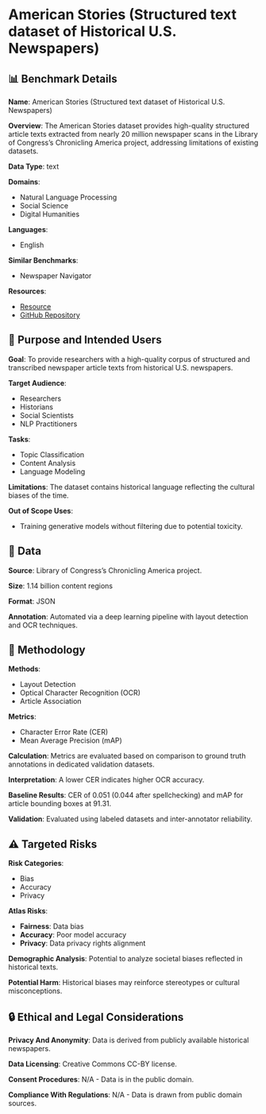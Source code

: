 # American Stories (Structured text dataset of Historical U.S. Newspapers)

## 📊 Benchmark Details

**Name**: American Stories (Structured text dataset of Historical U.S. Newspapers)

**Overview**: The American Stories dataset provides high-quality structured article texts extracted from nearly 20 million newspaper scans in the Library of Congress’s Chronicling America project, addressing limitations of existing datasets.

**Data Type**: text

**Domains**:
- Natural Language Processing
- Social Science
- Digital Humanities

**Languages**:
- English

**Similar Benchmarks**:
- Newspaper Navigator

**Resources**:
- [Resource](https://huggingface.co/datasets/dell-research-harvard/AmericanStories)
- [GitHub Repository](https://github.com/dell-research-harvard/AmericanStories)

## 🎯 Purpose and Intended Users

**Goal**: To provide researchers with a high-quality corpus of structured and transcribed newspaper article texts from historical U.S. newspapers.

**Target Audience**:
- Researchers
- Historians
- Social Scientists
- NLP Practitioners

**Tasks**:
- Topic Classification
- Content Analysis
- Language Modeling

**Limitations**: The dataset contains historical language reflecting the cultural biases of the time.

**Out of Scope Uses**:
- Training generative models without filtering due to potential toxicity.

## 💾 Data

**Source**: Library of Congress’s Chronicling America project.

**Size**: 1.14 billion content regions

**Format**: JSON

**Annotation**: Automated via a deep learning pipeline with layout detection and OCR techniques.

## 🔬 Methodology

**Methods**:
- Layout Detection
- Optical Character Recognition (OCR)
- Article Association

**Metrics**:
- Character Error Rate (CER)
- Mean Average Precision (mAP)

**Calculation**: Metrics are evaluated based on comparison to ground truth annotations in dedicated validation datasets.

**Interpretation**: A lower CER indicates higher OCR accuracy.

**Baseline Results**: CER of 0.051 (0.044 after spellchecking) and mAP for article bounding boxes at 91.31.

**Validation**: Evaluated using labeled datasets and inter-annotator reliability.

## ⚠️ Targeted Risks

**Risk Categories**:
- Bias
- Accuracy
- Privacy

**Atlas Risks**:
- **Fairness**: Data bias
- **Accuracy**: Poor model accuracy
- **Privacy**: Data privacy rights alignment

**Demographic Analysis**: Potential to analyze societal biases reflected in historical texts.

**Potential Harm**: Historical biases may reinforce stereotypes or cultural misconceptions.

## 🔒 Ethical and Legal Considerations

**Privacy And Anonymity**: Data is derived from publicly available historical newspapers.

**Data Licensing**: Creative Commons CC-BY license.

**Consent Procedures**: N/A - Data is in the public domain.

**Compliance With Regulations**: N/A - Data is drawn from public domain sources.
